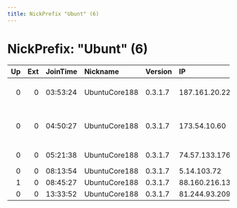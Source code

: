 ```yaml
---
title: NickPrefix "Ubunt" (6)
---
```


# NickPrefix: "Ubunt" (6)

|   Up |   Ext | JoinTime   | Nickname      | Version   | IP             | AS                                      | CC   |   ORp |   Dirp | OS    | Contact   |   eFamMembers |
|-----:|------:|:-----------|:--------------|:----------|:---------------|:----------------------------------------|:-----|------:|-------:|:------|:----------|--------------:|
|    0 |     0 | 03:53:24   | UbuntuCore188 | 0.3.1.7   | 187.161.20.221 | Television Internacional, S.A. de C.V.  | mx   | 41585 |      0 | Linux | None      |             1 |
|    0 |     0 | 04:50:27   | UbuntuCore188 | 0.3.1.7   | 173.54.10.60   | MCI Communications Services, Inc. d/b/a | us   | 35823 |      0 | Linux | None      |             1 |
|    0 |     0 | 05:21:38   | UbuntuCore188 | 0.3.1.7   | 74.57.133.176  | Videotron Telecom Ltee                  | ca   | 36253 |      0 | Linux | None      |             1 |
|    0 |     0 | 08:13:54   | UbuntuCore188 | 0.3.1.7   | 5.14.103.72    | RCS &amp; RDS                           | ro   | 36391 |      0 | Linux | None      |             1 |
|    1 |     0 | 08:45:27   | UbuntuCore188 | 0.3.1.7   | 88.160.216.135 | Free SAS                                | fr   | 33100 |      0 | Linux | None      |             1 |
|    0 |     0 | 13:33:52   | UbuntuCore188 | 0.3.1.7   | 81.244.93.209  | Proximus NV                             | be   | 37537 |      0 | Linux | None      |             1 |
